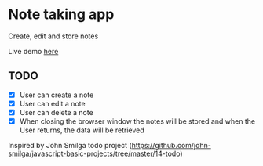 # Note taking app

Create, edit and store notes

Live demo [here](https://note-taking-app-two.vercel.app/)

## TODO

-   [x] User can create a note
-   [x] User can edit a note
-   [x] User can delete a note
-   [x] When closing the browser window the notes will be stored and when the User returns, the data will be retrieved

Inspired by John Smilga todo project (https://github.com/john-smilga/javascript-basic-projects/tree/master/14-todo)
